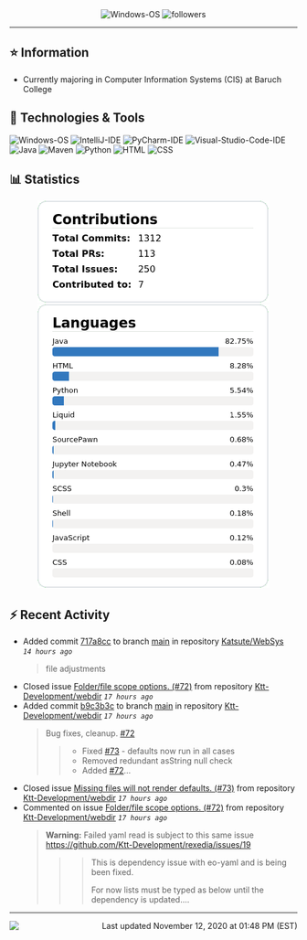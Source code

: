<div align="center">
    <img 
        src="https://img.shields.io/badge/OS-Windows-informational?style=for-the-badge&color=3278be"
        alt="Windows-OS">
    <img 
        src="https://img.shields.io/github/followers/katsute?color=3278be&style=for-the-badge"
        alt="followers">
</div>

<hr>

## ⭐ Information

 - Currently majoring in Computer Information Systems (CIS) at Baruch College

## 🔧 Technologies & Tools

<img 
    src="https://img.shields.io/badge/OS-Windows-informational?style=flat-square&color=3278be"
    alt="Windows-OS">
<img 
    src="https://img.shields.io/badge/Editor-IntelliJ_IDEA-informational?style=flat-square&logo=intellij-idea&logoColor=white&color=3278be"
    alt="IntelliJ-IDE">
<img 
    src="https://img.shields.io/badge/Editor-PyCharm-informational?style=flat-square&logo=pycharm&logoColor=white&color=3278be"
    alt="PyCharm-IDE">
<img 
    src="https://img.shields.io/badge/Editor-Visual_Studio_Code-informational?style=flat-square&logo=Visual-Studio-Code&logoColor=white&color=3278be"
    alt="Visual-Studio-Code-IDE">
<img 
    src="https://img.shields.io/badge/Code-Java-informational?style=flat-square&logo=java&logoColor=white&color=3278be"
    alt="Java">
<img 
    src="https://img.shields.io/badge/Tools-Maven-informational?style=flat-square&logo=apache-maven&logoColor=white&color=3278be"
    alt="Maven">
<img 
    src="https://img.shields.io/badge/Code-Python-informational?style=flat-square&logo=python&logoColor=white&color=3278be"
    alt="Python">
<img 
    src="https://img.shields.io/badge/Code-HTML-informational?style=flat-square&logo=html5&logoColor=white&color=3278be"
    alt="HTML">
<img 
    src="https://img.shields.io/badge/Code-CSS-informational?style=flat-square&logo=css-wizardry&logoColor=white&color=3278be"
    alt="CSS">

## 📊 Statistics
<div align="center">
    <a href="https://github.com/Katsute/">
        <img src="https://github.com/Katsute/Katsute/blob/main/contributions.png">
    </a>
    <a href="https://github.com/Katsute/">
        <img src="https://github.com/Katsute/Katsute/blob/main/languages.png">
    </a>
</div>

## ⚡ Recent Activity

 - Added commit [717a8cc](https://github.com/Katsute/WebSys/commit/717a8ccffe333d3e793d3d72b1d1d590179b6dd9) to branch [main](https://github.com/Katsute/WebSys/tree/main) in repository [Katsute/WebSys](https://github.com/Katsute/WebSys)  *`14 hours ago`*
   > file adjustments
 - Closed issue [Folder/file scope options. (#72)](https://github.com/Ktt-Development/webdir/issues/72) from repository [Ktt-Development/webdir](https://github.com/Ktt-Development/webdir)  *`17 hours ago`*
 - Added commit [b9c3b3c](https://github.com/Ktt-Development/webdir/commit/b9c3b3c20b2feafc445661b2072a5037d2df088d) to branch [main](https://github.com/Ktt-Development/webdir/tree/main) in repository [Ktt-Development/webdir](https://github.com/Ktt-Development/webdir)  *`17 hours ago`*
   > Bug fixes, cleanup. [#72](https://github.com/Ktt-Development/webdir/issues/72)
   >  > - Fixed [#73](https://github.com/Ktt-Development/webdir/issues/73) - defaults now run in all cases
   >  > - Removed redundant asString null check
   >  > - Added [#72](https://github.com/Ktt-Development/webdir/issues/72)…
 - Closed issue [Missing files will not render defaults. (#73)](https://github.com/Ktt-Development/webdir/issues/73) from repository [Ktt-Development/webdir](https://github.com/Ktt-Development/webdir)  *`17 hours ago`*
 - Commented on issue [Folder/file scope options. (#72)](https://github.com/Ktt-Development/webdir/issues/72#issuecomment-725766955) from repository [Ktt-Development/webdir](https://github.com/Ktt-Development/webdir)  *`17 hours ago`*
   > **Warning:** Failed yaml read is subject to this same issue https://github.com/Ktt-Development/rexedia/issues/19
   >  > > This is dependency issue with eo-yaml and is being been fixed.
   >  > > 
   >  > > For now lists must be typed as below until the dependency is updated.…

---
<img align="left" src="https://github.com/Katsute/Katsute/workflows/Update%20README.md/badge.svg"><p align="right">Last updated November 12, 2020 at 01:48 PM (EST)</p>
